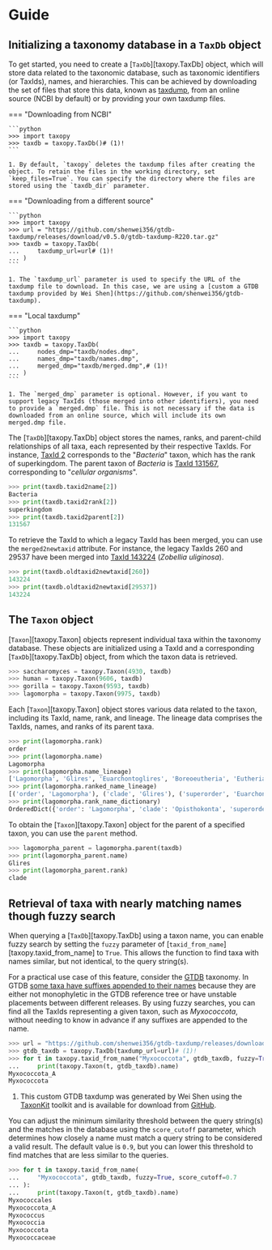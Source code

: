 # Guide

## Initializing a taxonomy database in a `TaxDb` object

To get started, you need to create a [`TaxDb`][taxopy.TaxDb] object, which will store data related to the taxonomic database, such as taxonomic identifiers (or TaxIds), names, and hierarchies. This can be achieved by downloading the set of files that store this data, known as [taxdump](https://ftp.ncbi.nlm.nih.gov/pub/taxonomy/taxdump_readme.txt), from an online source (NCBI by default) or by providing your own taxdump files.

=== "Downloading from NCBI"

    ```python
    >>> import taxopy
    >>> taxdb = taxopy.TaxDb()# (1)!
    ```

    1. By default, `taxopy` deletes the taxdump files after creating the object. To retain the files in the working directory, set `keep_files=True`. You can specify the directory where the files are stored using the `taxdb_dir` parameter.

=== "Downloading from a different source"

    ```python
    >>> import taxopy
    >>> url = "https://github.com/shenwei356/gtdb-taxdump/releases/download/v0.5.0/gtdb-taxdump-R220.tar.gz"
    >>> taxdb = taxopy.TaxDb(
    ...     taxdump_url=url# (1)!
    ... )
    ```

    1. The `taxdump_url` parameter is used to specify the URL of the taxdump file to download. In this case, we are using a [custom a GTDB taxdump provided by Wei Shen](https://github.com/shenwei356/gtdb-taxdump).

=== "Local taxdump"

    ```python
    >>> import taxopy
    >>> taxdb = taxopy.TaxDb(
    ...     nodes_dmp="taxdb/nodes.dmp",
    ...     names_dmp="taxdb/names.dmp",
    ...     merged_dmp="taxdb/merged.dmp",# (1)!
    ... )
    ```

    1. The `merged_dmp` parameter is optional. However, if you want to support legacy TaxIds (those merged into other identifiers), you need to provide a `merged.dmp` file. This is not necessary if the data is downloaded from an online source, which will include its own merged.dmp file.

The [`TaxDb`][taxopy.TaxDb] object stores the names, ranks, and parent-child relationships of all taxa, each represented by their respective TaxIds. For instance, [TaxId 2](https://www.ncbi.nlm.nih.gov/datasets/taxonomy/2/) corresponds to the "*Bacteria*" taxon, which has the rank of superkingdom. The parent taxon of *Bacteria* is [TaxId 131567](https://www.ncbi.nlm.nih.gov/datasets/taxonomy/131567/), corresponding to "*cellular organisms*".

```python
>>> print(taxdb.taxid2name[2])
Bacteria
>>> print(taxdb.taxid2rank[2])
superkingdom
>>> print(taxdb.taxid2parent[2])
131567
```

To retrieve the TaxId to which a legacy TaxId has been merged, you can use the `merged2newtaxid` attribute. For instance, the legacy TaxIds 260 and 29537 have been merged into [TaxId 143224](https://www.ncbi.nlm.nih.gov/datasets/taxonomy/143224/) (*Zobellia uliginosa*).

```python
>>> print(taxdb.oldtaxid2newtaxid[260])
143224
>>> print(taxdb.oldtaxid2newtaxid[29537])
143224
```

## The `Taxon` object

[`Taxon`][taxopy.Taxon] objects represent individual taxa within the taxonomy database. These objects are initialized using a TaxId and a corresponding [`TaxDb`][taxopy.TaxDb] object, from which the taxon data is retrieved.

```python
>>> saccharomyces = taxopy.Taxon(4930, taxdb)
>>> human = taxopy.Taxon(9606, taxdb)
>>> gorilla = taxopy.Taxon(9593, taxdb)
>>> lagomorpha = taxopy.Taxon(9975, taxdb)
```

Each [`Taxon`][taxopy.Taxon] object stores various data related to the taxon, including its TaxId, name, rank, and lineage. The lineage data comprises the TaxIds, names, and ranks of its parent taxa.

```python
>>> print(lagomorpha.rank)
order
>>> print(lagomorpha.name)
Lagomorpha
>>> print(lagomorpha.name_lineage)
['Lagomorpha', 'Glires', 'Euarchontoglires', 'Boreoeutheria', 'Eutheria', 'Theria', 'Mammalia', 'Amniota', 'Tetrapoda', 'Dipnotetrapodomorpha', 'Sarcopterygii', 'Euteleostomi', 'Teleostomi', 'Gnathostomata', 'Vertebrata', 'Craniata', 'Chordata', 'Deuterostomia', 'Bilateria', 'Eumetazoa', 'Metazoa', 'Opisthokonta', 'Eukaryota', 'cellular organisms', 'root']
>>> print(lagomorpha.ranked_name_lineage)
[('order', 'Lagomorpha'), ('clade', 'Glires'), ('superorder', 'Euarchontoglires'), ('clade', 'Boreoeutheria'), ('clade', 'Eutheria'), ('clade', 'Theria'), ('class', 'Mammalia'), ('clade', 'Amniota'), ('clade', 'Tetrapoda'), ('clade', 'Dipnotetrapodomorpha'), ('superclass', 'Sarcopterygii'), ('clade', 'Euteleostomi'), ('clade', 'Teleostomi'), ('clade', 'Gnathostomata'), ('clade', 'Vertebrata'), ('subphylum', 'Craniata'), ('phylum', 'Chordata'), ('clade', 'Deuterostomia'), ('clade', 'Bilateria'), ('clade', 'Eumetazoa'), ('kingdom', 'Metazoa'), ('clade', 'Opisthokonta'), ('superkingdom', 'Eukaryota'), ('no rank', 'cellular organisms'), ('no rank', 'root')]
>>> print(lagomorpha.rank_name_dictionary)
OrderedDict({'order': 'Lagomorpha', 'clade': 'Opisthokonta', 'superorder': 'Euarchontoglires', 'class': 'Mammalia', 'superclass': 'Sarcopterygii', 'subphylum': 'Craniata', 'phylum': 'Chordata', 'kingdom': 'Metazoa', 'superkingdom': 'Eukaryota'})
```

To obtain the [`Taxon`][taxopy.Taxon] object for the parent of a specified taxon, you can use the `parent` method.

```python
>>> lagomorpha_parent = lagomorpha.parent(taxdb)
>>> print(lagomorpha_parent.name)
Glires
>>> print(lagomorpha_parent.rank)
clade
```

## Retrieval of taxa with nearly matching names though fuzzy search

When querying a [`TaxDb`][taxopy.TaxDb] using a taxon name, you can enable fuzzy search by setting the `fuzzy` parameter of [`taxid_from_name`][taxopy.taxid_from_name] to `True`. This allows the function to find taxa with names similar, but not identical, to the query string(s).

For a practical use case of this feature, consider the [GTDB](https://gtdb.ecogenomic.org/) taxonomy. In GTDB [some taxa have suffixes appended to their names](https://gtdb.ecogenomic.org/faq#why-do-some-family-and-higher-rank-names-end-with-an-alphabetic-suffix) because they are either not monophyletic in the GTDB reference tree or have unstable placements between different releases. By using fuzzy searches, you can find all the TaxIds representing a given taxon, such as *Myxococcota*, without needing to know in advance if any suffixes are appended to the name.

```python
>>> url = "https://github.com/shenwei356/gtdb-taxdump/releases/download/v0.5.0/gtdb-taxdump-R220.tar.gz"
>>> gtdb_taxdb = taxopy.TaxDb(taxdump_url=url)# (1)!
>>> for t in taxopy.taxid_from_name("Myxococcota", gtdb_taxdb, fuzzy=True):
...     print(taxopy.Taxon(t, gtdb_taxdb).name)
Myxococcota_A
Myxococcota
```

1. This custom GTDB taxdump was generated by Wei Shen using the [TaxonKit](https://bioinf.shenwei.me/taxonkit/) toolkit and is available for download from [GitHub](https://github.com/shenwei356/gtdb-taxdump).

You can adjust the minimum similarity threshold between the query string(s) and the matches in the database using the `score_cutoff` parameter, which determines how closely a name must match a query string to be considered a valid result. The default value is `0.9`, but you can lower this threshold to find matches that are less similar to the queries.

```python
>>> for t in taxopy.taxid_from_name(
...     "Myxococcota", gtdb_taxdb, fuzzy=True, score_cutoff=0.7
... ):
...     print(taxopy.Taxon(t, gtdb_taxdb).name)
Myxococcales
Myxococcota_A
Myxococcus
Myxococcia
Myxococcota
Myxococcaceae
```
